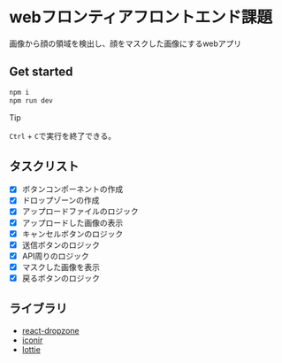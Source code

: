 # webフロンティアフロントエンド課題
画像から顔の領域を検出し、顔をマスクした画像にするwebアプリ
## Get started
```sh
npm i
npm run dev
```

> [!TIP]
> `Ctrl` + `C`で実行を終了できる。

## タスクリスト
- [x] ボタンコンポーネントの作成
- [x] ドロップゾーンの作成
- [x] アップロードファイルのロジック
- [x] アップロードした画像の表示
- [x] キャンセルボタンのロジック
- [x] 送信ボタンのロジック
- [x] API周りのロジック
- [x] マスクした画像を表示
- [x] 戻るボタンのロジック

## ライブラリ
- [react-dropzone](https://react-dropzone.js.org/)
- [iconir](https://iconoir.com/)
- [lottie](https://lottiefiles.com/jp/)